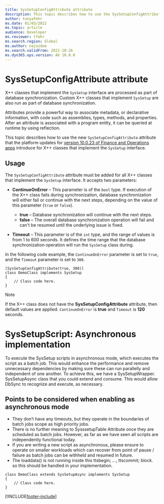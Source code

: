 ```yaml
---
title: SysSetupConfigAttribute attribute
description: This topic describes how to use the SysSetupConfigAttribute attribute on classes that implement the SysSetup interface.
author: tonyafehr
ms.date: 01/03/2022
ms.topic: article
audience: Developer
ms.reviewer: tfehr
ms.search.region: Global
ms.author: najaidee
ms.search.validFrom: 2021-10-26
ms.dyn365.ops.version: AX 10.0.0
---
```


# SysSetupConfigAttribute attribute

X++ classes that implement the `SysSetup` interface are processed as part of database synchronization. Custom X++ classes that implement `SysSetup` are also run as part of database synchronization.

Attributes provide a powerful way to associate metadata, or declarative information, with code such as assemblies, types, methods, and properties. After an attribute is associated with a program entity, it can be queried at runtime by using reflection.

This topic describes how to use the new `SysSetupConfigAttribute` attribute that the platform updates for [version 10.0.23 of Finance and Operations apps](../get-started/whats-new-platform-updates-10-0-23.md) introduce for X++ classes that implement the `SysSetup` interface.

## Usage

The `SysSetupConfigAttribute` attribute must be added for all X++ classes that implement the `SysSetup` interface. It accepts two parameters:

+ **ContinueOnError** – This parameter is of the `bool` type. If execution of the X++ class fails during synchronization, database synchronization will either fail or continue with the next steps, depending on the value of this parameter (`true` or `false`).

    + **true** – Database synchronization will continue with the next steps.
    + **false** – The overall database synchronization operation will fail and can't be resumed until the underlying issue is fixed.

+ **Timeout** – This parameter is of the `int` type, and the range of values is from 1 to 600 seconds. It defines the time range that the database synchronization operation will run the `SysSetup` class during.

In the following code example, the `ContinueOnError` parameter is set to `true`, and the `Timeout` parameter is set to `300`.

```xpp
[SysSetupConfigAttribute(true, 300)]
class DemoClass implements SysSetup
{
    // Class code here.
}
```

> [!NOTE]
> If the X++ class does not have the **SysSetupConfigAttribute** attribute, then default values are applied. `ContinueOnError` is **true** and `Timeout` is **120** seconds.


# SysSetupScript: Asynchronous implementation

To execute the SysSetup scripts in asynchronous mode, which executes the script as a batch job. This would enhance the performance and remove unnecessary dependencies by making sure these can run parallelly and independent of one another. To achieve this, we have a SysSetupWrapper. SysSetupAsync class that you could extend and consume. This would allow DbSync to recognize and execute, as necessary.

## Points to be considered when enabling as asynchronous mode

 - They don’t have any timeouts, but they operate in the boundaries of batch jobs scope as high priority jobs.
 - There is no further meaning to SysssetupTable Attribute once they are scheduled as batch jobs. However, as far as we have seen all scripts are independently functional today.
 - If you are writing a new script as asynchronous, please ensure to operate on smaller workloads which can recover from point of pause / failure as batch jobs can be withheld and resumed in future.
 - The loaddata() is not running inside this ttsbegin; ..., ttscommit; block. so this should be handled in your implementation.

```xpp
class DemoClass extends SysSetupAsync implements SysSetup
{
    // Class code here.
}
```

[!INCLUDE[footer-include](../../../includes/footer-banner.md)]
